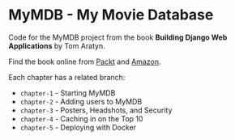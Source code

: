 # MyMDB - My Movie Database

Code for the MyMDB project from the book **Building Django Web Applications** by Tom Aratyn.

Find the book online from [Packt](https://www.packtpub.com/web-development/building-django-web-applications) and [Amazon](https://www.amazon.com/Building-Django-Web-Applications-applications-ebook/dp/B079DW6TRJ/ref=sr_1_1?ie=UTF8&qid=1524169637&sr=8-1&keywords=Building+Django+Web+Applications).

Each chapter has a related branch:

 - `chapter-1` - Starting MyMDB
 - `chapter-2` - Adding users to MyMDB 
 - `chapter-3` - Posters, Headshots, and Security
 - `chapter-4` - Caching in on the Top 10
 - `chapter-5` - Deploying with Docker
 